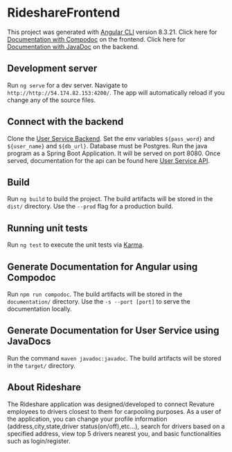 # RideshareFrontend

This project was generated with [Angular CLI](https://github.com/angular/angular-cli) version 8.3.21. 
Click here for [Documentation with Compodoc](http://rideshare-frontend-compodoc.s3-website-us-east-1.amazonaws.com/) on the frontend.
Click here for [Documentation with JavaDoc](http://user-service-javadoc.s3-website-us-east-1.amazonaws.com/) on the backend.


## Development server

Run `ng serve` for a dev server. Navigate to `http://http://54.174.82.153:4200/`. The app will automatically reload if you change any of the source files. 

## Connect with the backend

Clone the [User Service Backend](https://github.com/revaturelabs/rideshare-user-service). Set the env variables `${pass_word}` and ```${user_name}``` and  ```${db_url}```. Database must be Postgres. Run the java program as a Spring Boot Application. It will be served on port 8080.  Once served, documentation for the api can be found here [User Service API](http://http://54.174.82.153:8080/swagger-ui.html#/).

## Build

Run `ng build` to build the project. The build artifacts will be stored in the `dist/` directory. Use the `--prod` flag for a production build.

## Running unit tests

Run `ng test` to execute the unit tests via [Karma](https://karma-runner.github.io).

## Generate Documentation for Angular using Compodoc

Run `npm run compodoc`. The build artifacts will be stored in the `documentation/` directory. Use the `-s --port [port]` to serve the documentation locally.

## Generate Documentation for User Service using JavaDocs

Run the command `maven javadoc:javadoc`. The build artifacts will be stored in the `target/` directory.

## About Rideshare

The Rideshare application was designed/developed to connect Revature employees to drivers closest to them for carpooling purposes. As a user of the application, you can change your profile information (address,city,state,driver status(on/off),etc...), search for drivers based on a specified address, view top 5 drivers nearest you, and basic functionalities such as login/register. 
